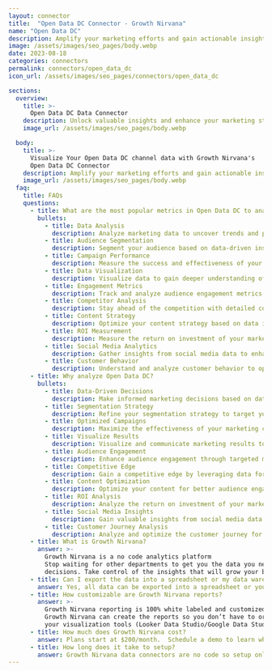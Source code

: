 ```yaml
---
layout: connector
title:  "Open Data DC Connector - Growth Nirvana"
name: "Open Data DC"
description: Amplify your marketing efforts and gain actionable insights from Open Data DC integration.
image: /assets/images/seo_pages/body.webp
date: 2023-08-18
categories: connectors
permalink: connectors/open_data_dc
icon_url: /assets/images/seo_pages/connectors/open_data_dc

sections:
  overview:
    title: >-
      Open Data DC Data Connector
    description: Unlock valuable insights and enhance your marketing strategies with Open Data DC integration.
    image_url: /assets/images/seo_pages/body.webp

  body:
    title: >-
      Visualize Your Open Data DC channel data with Growth Nirvana's
      Open Data DC Connector
    description: Amplify your marketing efforts and gain actionable insights from Open Data DC integration.
    image_url: /assets/images/seo_pages/body.webp
  faq:
    title: FAQs
    questions:
      - title: What are the most popular metrics in Open Data DC to analyze?
        bullets:
          - title: Data Analysis
            description: Analyze marketing data to uncover trends and patterns.
          - title: Audience Segmentation
            description: Segment your audience based on data-driven insights.
          - title: Campaign Performance
            description: Measure the success and effectiveness of your marketing campaigns.
          - title: Data Visualization
            description: Visualize data to gain deeper understanding of marketing performance.
          - title: Engagement Metrics
            description: Track and analyze audience engagement metrics for better campaign targeting.
          - title: Competitor Analysis
            description: Stay ahead of the competition with detailed competitor analysis.
          - title: Content Strategy
            description: Optimize your content strategy based on data insights.
          - title: ROI Measurement
            description: Measure the return on investment of your marketing efforts.
          - title: Social Media Analytics
            description: Gather insights from social media data to enhance your marketing strategies.
          - title: Customer Behavior
            description: Understand and analyze customer behavior to optimize marketing tactics.
      - title: Why analyze Open Data DC?
        bullets:
          - title: Data-Driven Decisions
            description: Make informed marketing decisions based on data-driven insights.
          - title: Segmentation Strategy
            description: Refine your segmentation strategy to target your audience more effectively.
          - title: Optimized Campaigns
            description: Maximize the effectiveness of your marketing campaigns through data analysis.
          - title: Visualize Results
            description: Visualize and communicate marketing results to stakeholders.
          - title: Audience Engagement
            description: Enhance audience engagement through targeted marketing strategies.
          - title: Competitive Edge
            description: Gain a competitive edge by leveraging data for strategic decision-making.
          - title: Content Optimization
            description: Optimize your content for better audience engagement and conversion.
          - title: ROI Analysis
            description: Analyze the return on investment of your marketing efforts to drive growth.
          - title: Social Media Insights
            description: Gain valuable insights from social media data to inform your marketing tactics.
          - title: Customer Journey Analysis
            description: Analyze and optimize the customer journey for improved customer experiences.
      - title: What is Growth Nirvana?
        answer: >-
          Growth Nirvana is a no code analytics platform 
          Stop waiting for other departments to get you the data you need to make critical business 
          decisions. Take control of the insights that will grow your business.
      - title: Can I export the data into a spreadsheet or my data warehouse?
        answer: Yes, all data can be exported into a spreadsheet or your data warehouse (Google BigQuery, AWS, Snowflake, Azure, etc)
      - title: How customizable are Growth Nirvana reports?
        answer: >-
          Growth Nirvana reporting is 100% white labeled and customized to your specifications.
          Growth Nirvana can create the reports so you don’t have to or you can connect
          your visualization tools (Looker Data Studio/Google Data Studio, Tableau, PowerBI, etc) to Growth Nirvana.
      - title: How much does Growth Nirvana cost?
        answer: Plans start at $200/month.  Schedule a demo to learn what plan is best for you.
      - title: How long does it take to setup?
        answer: Growth Nirvana data connectors are no code so setup only requires a few clicks.
---
```

